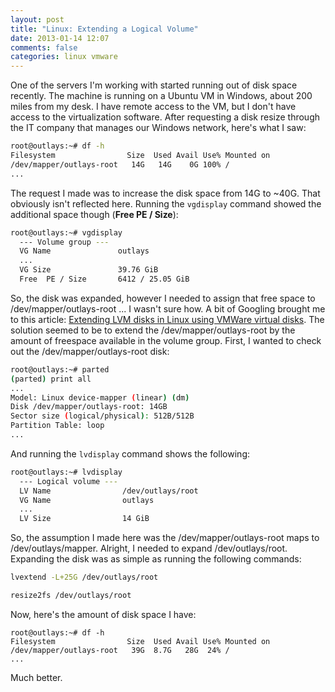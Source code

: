 ```yaml
---
layout: post
title: "Linux: Extending a Logical Volume"
date: 2013-01-14 12:07
comments: false
categories: linux vmware
---
```


One of the servers I'm working with started running out of disk space recently.  The machine is running on a Ubuntu VM in Windows, about 200 miles from my desk.  I have remote access to the VM, but I don't have access to the virtualization software.  After requesting a disk resize through the IT company that manages our Windows network, here's what I saw:

<!--more-->

```bash
root@outlays:~# df -h
Filesystem                Size  Used Avail Use% Mounted on
/dev/mapper/outlays-root   14G   14G    0G 100% /
...
```

The request I made was to increase the disk space from 14G to ~40G.  That obviously isn't reflected here.  Running the `vgdisplay` command showed the additional space though (**Free  PE / Size**):

```bash http://linux.die.net/man/8/vgdisplay
root@outlays:~# vgdisplay
  --- Volume group ---
  VG Name               outlays
  ...
  VG Size               39.76 GiB
  Free  PE / Size       6412 / 25.05 GiB
```

So, the disk was expanded, however I needed to assign that free space to /dev/mapper/outlays-root ... I wasn't sure how.  A bit of Googling brought me to this article: [Extending LVM disks in Linux using VMWare virtual disks](http://www.dbvisit.com/forums/showthread.php?t=343).  The solution seemed to be to extend the /dev/mapper/outlays-root by the amount of freespace available in the volume group.  First, I wanted to check out the /dev/mapper/outlays-root disk:

```bash http://linux.die.net/man/8/parted
root@outlays:~# parted
(parted) print all
...
Model: Linux device-mapper (linear) (dm)
Disk /dev/mapper/outlays-root: 14GB
Sector size (logical/physical): 512B/512B
Partition Table: loop
...
```

And running the `lvdisplay` command shows the following:

```bash http://linux.die.net/man/8/lvdisplay
root@outlays:~# lvdisplay
  --- Logical volume ---
  LV Name                /dev/outlays/root
  VG Name                outlays
  ...
  LV Size                14 GiB
```

So, the assumption I made here was the /dev/mapper/outlays-root maps to /dev/outlays/mapper.  Alright, I needed to expand /dev/outlays/root.  Expanding the disk was as simple as running the following commands:

```bash http://linux.die.net/man/8/lvextend
lvextend -L+25G /dev/outlays/root
```

```bash http://linux.die.net/man/8/resize2fs
resize2fs /dev/outlays/root
```

Now, here's the amount of disk space I have:

```
root@outlays:~# df -h
Filesystem                Size  Used Avail Use% Mounted on
/dev/mapper/outlays-root   39G  8.7G   28G  24% /
...
```

Much better.
